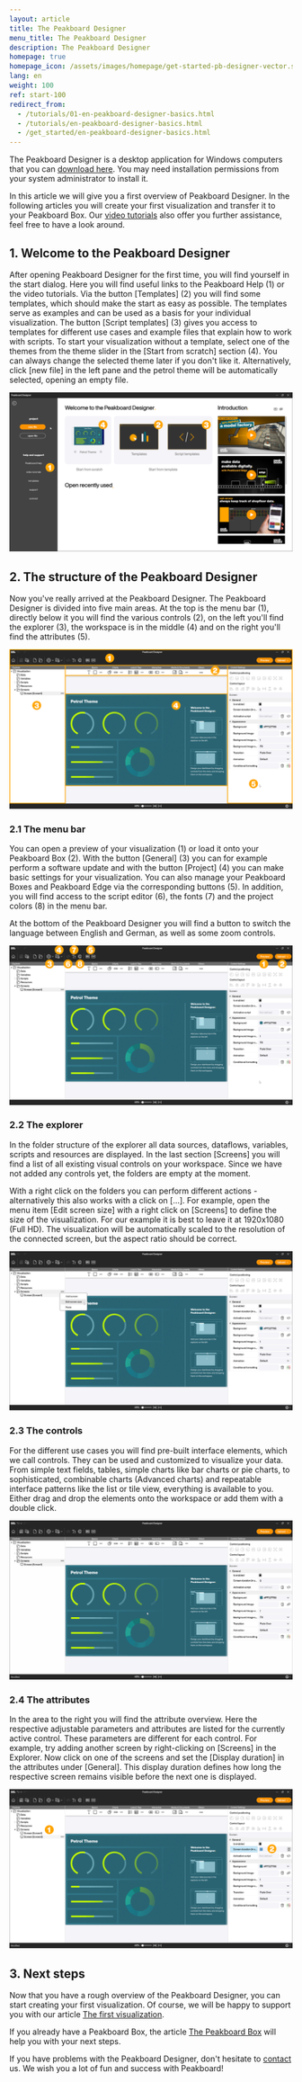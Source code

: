 ```yaml
---
layout: article
title: The Peakboard Designer  
menu_title: The Peakboard Designer  
description: The Peakboard Designer
homepage: true
homepage_icon: /assets/images/homepage/get-started-pb-designer-vector.svg
lang: en
weight: 100
ref: start-100
redirect_from:
  - /tutorials/01-en-peakboard-designer-basics.html
  - /tutorials/en-peakboard-designer-basics.html
  - /get_started/en-peakboard-designer-basics.html
---
```


The Peakboard Designer is a desktop application for Windows computers that you can [download here](https://peakboard.com/en/peakboard-designer/?utm_source=HelpCenter&utm_medium=Link&utm_campaign=GetStarted_Article).
You may need installation permissions from your system administrator to install it.

In this article we will give you a first overview of Peakboard Designer. In the following articles you will create your first visualization and transfer it to your Peakboard Box.
Our [video tutorials](/tutorials/en-video-overview.html) also offer you further assistance, feel free to have a look around.

## 1. Welcome to the Peakboard Designer

After opening Peakboard Designer for the first time, you will find yourself in the start dialog.
Here you will find useful links to the Peakboard Help (1) or the video tutorials.
Via the button [Templates] (2) you will find some templates, which should make the start as easy as possible.
The templates serve as examples and can be used as a basis for your individual visualization.
The button [Script templates] (3) gives you access to templates for different use cases and example files that explain how to work with scripts.
To start your visualization without a template, select one of the themes from the theme slider in the [Start from scratch] section (4).
You can always change the selected theme later if you don't like it.
Alternatively, click [new file] in the left pane and the petrol theme will be automatically selected, opening an empty file.

![Peakboard get started dialog](/assets/images/get_started/Peakboard-Designer_start_en.png)

## 2. The structure of the Peakboard Designer

Now you've really arrived at the Peakboard Designer.
The Peakboard Designer is divided into five main areas.
At the top is the menu bar (1), directly below it you will find the various controls (2), on the left you'll find the explorer (3), the workspace is in the middle (4) and on the right you'll find the attributes (5).

![Peakboard Designer overview](/assets/images/get_started/Peakboard-Designer_overview_en.png)

### 2.1 The menu bar

You can open a preview of your visualization (1) or load it onto your Peakboard Box (2).
With the button [General] (3) you can for example perform a software update and with the button [Project] (4) you can make basic settings for your visualization. You can also manage your Peakboard Boxes and Peakboard Edge via the corresponding buttons (5). In addition, you will find access to the script editor (6), the fonts (7) and the project colors (8) in the menu bar.

At the bottom of the Peakboard Designer you will find a button to switch the language between English and German, as well as some zoom controls.

![Peakboard Designer menu bar](/assets/images/get_started/Peakboard-Designer_menu_en.png)

### 2.2 The explorer

In the folder structure of the explorer all data sources, dataflows, variables, scripts and resources are displayed.
In the last section [Screens] you will find a list of all existing visual controls on your workspace.
Since we have not added any controls yet, the folders are empty at the moment.

With a right click on the folders you can perform different actions - alternatively this also works with a click on [...].
For example, open the menu item [Edit screen size] with a right click on [Screens] to define the size of the visualization.
For our example it is best to leave it at 1920x1080 (Full HD).
The visualization will be automatically scaled to the resolution of the connected screen, but the aspect ratio should be correct.

![Peakboard Designer explorer](/assets/images/get_started/Peakboard-Designer_explorer_en.png)

### 2.3 The controls

For the different use cases you will find pre-built interface elements, which we call controls. They can be used and customized to visualize your data.
From simple text fields, tables, simple charts like bar charts or pie charts, to sophisticated, combinable charts (Advanced charts) and repeatable interface patterns like the list or tile view, everything is available to you.
Either drag and drop the elements onto the workspace or add them with a double click.

![Peakboard Designer controls](/assets/images/get_started/Peakboard-Designer_controls_en.gif)

### 2.4 The attributes

In the area to the right you will find the attribute overview.
Here the respective adjustable parameters and attributes are listed for the currently active control.
These parameters are different for each control.
For example, try adding another screen by right-clicking on [Screens] in the Explorer.
Now click on one of the screens and set the [Display duration] in the attributes under [General].
This display duration defines how long the respective screen remains visible before the next one is displayed.

![Peakboard Designer attributes](/assets/images/get_started/Peakboard-Designer_attributes_en.png)

## 3. Next steps

Now that you have a rough overview of the Peakboard Designer, you can start creating your first visualization. Of course, we will be happy to support you with our article [The first visualization](https://help.peakboard.com/get_started/en-visualization.html).

If you already have a Peakboard Box, the article [The Peakboard Box](https://help.peakboard.com/get_started/en-peakboard-box.html) will help you with your next steps.

If you have problems with the Peakboard Designer, don't hesitate to [contact](mailto:support@peakboard.com) us.
We wish you a lot of fun and success with Peakboard!
